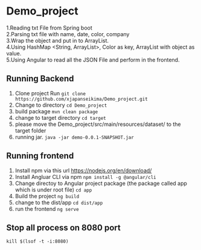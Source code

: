 # Demo_project
1.Reading txt File from Spring boot  
2.Parsing txt file with name, date, color, company  
3.Wrap the object and put in to ArrayList.  
4.Using HashMap <String, ArrayList>, Color as key, ArrayList with object as value.  
5.Using Angular to read all the JSON File and perform in the frontend.  

## Running Backend
 1. Clone project 
Run `git clone https://github.com/xjapanseikima/Demo_project.git`
 2. Change to directory 
`cd Demo_project`
 3. build package 
`mvn clean package`
 4. change to target directory
`cd target`
 5. please move the Demo_project/src/main/resources/dataset/ to the target folder
 6. running jar. 
`java -jar demo-0.0.1-SNAPSHOT.jar`

## Running frontend
1. Install npm via this url
https://nodejs.org/en/download/
2. Install Angluar CLI via npm 
`npm install -g @angular/cli`
3. Change directoy to Angular project package (the package called app which is under root file) 
`cd app`
4.  Build the project 
`ng build`
5. change to the dist/app 
`cd dist/app`
6. run the frontend 
`ng serve`




## Stop all process on 8080 port
`kill $(lsof -t -i:8080)`
